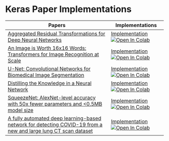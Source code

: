 # Keras Paper Implementations


| Papers  | Implementations |
| ------------- | ------------- |
| [Aggregated Residual Transformations for Deep Neural Networks](https://arxiv.org/pdf/1611.05431.pdf)  | [Implementation](https://github.com/ayyucedemirbas/tf-keras-paper-implementations/blob/main/ResNeXt/ResNeXt.ipynb) [![Open In Colab](https://colab.research.google.com/assets/colab-badge.svg)](https://colab.research.google.com/github/ayyucedemirbas/tf-keras-paper-implementations/blob/main/ResNeXt/ResNeXt.ipynb) |
| [An Image is Worth 16x16 Words: Transformers for Image Recognition at Scale](https://arxiv.org/pdf/2010.11929.pdf)  | [Implementation](https://github.com/ayyucedemirbas/tf-keras-paper-implementations/tree/main/ViT/ViT.ipynb) [![Open In Colab](https://colab.research.google.com/assets/colab-badge.svg)](https://colab.research.google.com/github/ayyucedemirbas/tf-keras-paper-implementations/blob/main/ViT/ViT.ipynb)  |
| [U-Net: Convolutional Networks for Biomedical Image Segmentation](https://arxiv.org/pdf/1505.04597.pdf)  | [Implementation](https://github.com/ayyucedemirbas/tf-keras-paper-implementations/blob/main/U-Net/UNet.ipynb) [![Open In Colab](https://colab.research.google.com/assets/colab-badge.svg)](https://colab.research.google.com/github/ayyucedemirbas/tf-keras-paper-implementations/blob/main/U-Net/UNet.ipynb) |
| [Distilling the Knowledge in a Neural Network](https://arxiv.org/pdf/1503.02531.pdf)  | [Implementation](https://github.com/ayyucedemirbas/tf-keras-paper-implementations/blob/main/KnowledgeDistillation/knowledge_distillation.ipynb) [![Open In Colab](https://colab.research.google.com/assets/colab-badge.svg)](https://colab.research.google.com/github/ayyucedemirbas/tf-keras-paper-implementations/blob/main/KnowledgeDistillation/knowledge_distillation.ipynb)   |
| [SqueezeNet: AlexNet-level accuracy with 50x fewer parameters and <0.5MB model size](https://arxiv.org/pdf/1602.07360.pdf)  | [Implementation](https://github.com/ayyucedemirbas/tf-keras-paper-implementations/blob/main/SqueezeNet/SqueezeNet.ipynb) [![Open In Colab](https://colab.research.google.com/assets/colab-badge.svg)](https://colab.research.google.com/github/ayyucedemirbas/tf-keras-paper-implementations/blob/main/SqueezeNet/SqueezeNet.ipynb) |
| [A fully automated deep learning-based network for detecting COVID-19 from a new and large lung CT scan dataset](https://reader.elsevier.com/reader/sd/pii/S1746809421001853?token=C52CDDCCB7867247F5B9B954D8DCDF59EAAE826AD50D96EDA50699F3EE518DCFB38D56A7F3937375D1233F1D16171BF7&originRegion=eu-west-1&originCreation=20230216091455)  | [Implementation](https://github.com/ayyucedemirbas/tf-keras-paper-implementations/blob/main/FPN_Image_Classification/Feature_Pyramid_Network_Classification.ipynb) [![Open In Colab](https://colab.research.google.com/assets/colab-badge.svg)](https://colab.research.google.com/github/ayyucedemirbas/tf-keras-paper-implementations/blob/main/FPN_Image_Classification/Feature_Pyramid_Network_Classification.ipynb)  |



